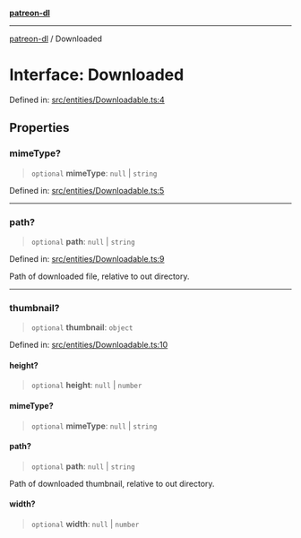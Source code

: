[**patreon-dl**](../README.md)

***

[patreon-dl](../README.md) / Downloaded

# Interface: Downloaded

Defined in: [src/entities/Downloadable.ts:4](https://github.com/patrickkfkan/patreon-dl/blob/4add035452a0337eb07608bde52caecf1dcf43e7/src/entities/Downloadable.ts#L4)

## Properties

### mimeType?

> `optional` **mimeType**: `null` \| `string`

Defined in: [src/entities/Downloadable.ts:5](https://github.com/patrickkfkan/patreon-dl/blob/4add035452a0337eb07608bde52caecf1dcf43e7/src/entities/Downloadable.ts#L5)

***

### path?

> `optional` **path**: `null` \| `string`

Defined in: [src/entities/Downloadable.ts:9](https://github.com/patrickkfkan/patreon-dl/blob/4add035452a0337eb07608bde52caecf1dcf43e7/src/entities/Downloadable.ts#L9)

Path of downloaded file, relative to out directory.

***

### thumbnail?

> `optional` **thumbnail**: `object`

Defined in: [src/entities/Downloadable.ts:10](https://github.com/patrickkfkan/patreon-dl/blob/4add035452a0337eb07608bde52caecf1dcf43e7/src/entities/Downloadable.ts#L10)

#### height?

> `optional` **height**: `null` \| `number`

#### mimeType?

> `optional` **mimeType**: `null` \| `string`

#### path?

> `optional` **path**: `null` \| `string`

Path of downloaded thumbnail, relative to out directory.

#### width?

> `optional` **width**: `null` \| `number`
